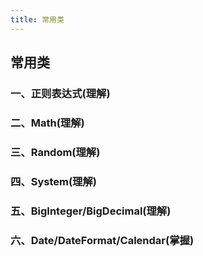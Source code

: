 ```yaml
---
title: 常用类
---
```


## 常用类

### 一、正则表达式(理解)

### 二、Math(理解)

### 三、Random(理解)

### 四、System(理解)

### 五、BigInteger/BigDecimal(理解)

### 六、Date/DateFormat/Calendar(掌握)



